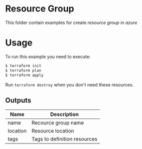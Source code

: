 
# Resource Group

This folder contain examples for create *resource group in azure*

# Usage

To run this example you need to execute:

``` bash
$ terraform init
$ terraform plan
$ terraform apply
```

Run `terraform destroy` when you don't need these resources.

## Outputs

| Name                              | Description                                              |
|-----------------------------------|----------------------------------------------------------|
| name                              | Recource group name                                      |
| location                          | Resource location                                        |
| tags                              | Tags to definition resources                             |
